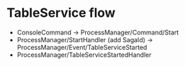 # TableService flow

- ConsoleCommand -> ProcessManager/Command/Start
- ProcessManager/StartHandler (add SagaId) -> ProcessManager/Event/TableServiceStarted
- ProcessManager/TableServiceStartedHandler
